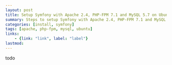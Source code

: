 ```yaml
---
layout: post
title: Setup Symfony with Apache 2.4, PHP-FPM 7.1 and MySQL 5.7 on Ubuntu 16.14 
summary: Steps to setup Symfony with Apache 2.4, PHP-FPM 7.1 and MySQL 5.7 on Ubuntu 16.14
categories: [install, symfony]
tags: [apache, php-fpm, mysql, ubuntu]
links:
    - {link: "link", label: "label"}    
lastmod:  
---
```


todo
